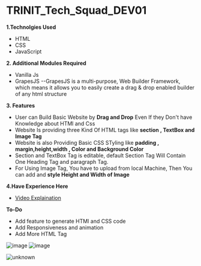 # TRINIT_Tech_Squad_DEV01

**1.Technolgies Used**
- HTML
- CSS
- JavaScript

**2. Additional Modules Required**
- Vanilla Js
- GrapesJS 
  --GrapesJS is a multi-purpose, Web Builder Framework, which means it allows you to easily create a drag & drop enabled builder of any html structure
  
  
**3. Features**
- User can Build Basic Website by **Drag and Drop** Even If they Don't have Knowledge about HTMl and Css
- Website Is providing three Kind Of HTML tags like **section , TextBox and Image Tag**
- Website is also Providing Basic CSS STyling like **padding , margin,height,width , Color and Background Color**
- Section and TextBox Tag is editable, default Section Tag Will Contain One Heading Tag and paragraph Tag.
- For Using Image Tag, You have to upload from local Machine, Then You can add and **style Height and Width of Image**


**4.Have Experience Here**
- [Video Explaination]()

**To-Do**
- Add feature to generate HTMl and CSS code
- Add Responsiveness and animation
- Add More HTML Tag

![image](https://user-images.githubusercontent.com/76423490/151691419-40ca0b3c-8316-4566-b4ee-a1f94656af78.png)
![image](https://user-images.githubusercontent.com/76423490/151691430-e45feab2-e049-4ab6-be04-9903560e9704.png)


![unknown](https://user-images.githubusercontent.com/76423490/151691476-90f41b7c-c349-47ce-8cf8-4845af572bef.png)



  
